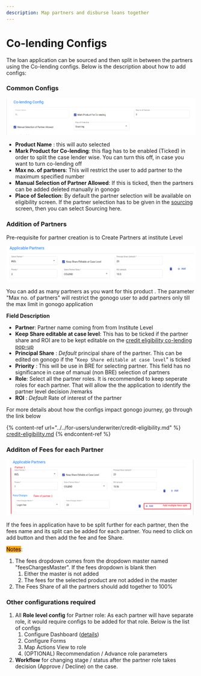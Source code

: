 ```yaml
---
description: Map partners and disburse loans together
---
```


# Co-lending Configs

The loan application can be  sourced and then split in between the partners using the Co-lending configs. Below is the description about how to add configs:&#x20;

### Common Configs

![](<../../.gitbook/assets/image (236).png>)

* **Product Name** : this will auto selected
* **Mark Product for Co-lending**: this flag has to be enabled (Ticked) in order to split the case lender wise. You can turn this off, in case you want to turn co-lending off
* **Max no. of partners**: This will restrict the user to add partner to the maximum specified number
* **Manual Selection of Partner Allowed**: If this is ticked, then the partners can be added deleted manually in gonogo
* **Place of Selection**: By default the partner selection will be available on eligibility screen. If the partner selection has to be given in the [sourcing](../../for-users/sales/sourcing.md#co-lending-section) screen, then you can select Sourcing here. &#x20;

### Addition of Partners

Pre-requisite for partner creation is to Create Partners at institute Level

![](<../../.gitbook/assets/image (237).png>)

&#x20;You can add as many partners as you want for this product . The parameter "Max no. of  partners" will restrict the gonogo user to add partners only till the max limit in gonogo application

**Field Description**

* **Partner**: Partner name coming from from Institute Level
* **Keep Share editable at case level**: This has to be ticked if the partner share and ROI are to be kept editable on the [credit eligibility co-lending pop-up](../../for-users/underwriter/credit-eligibility.md#colending-details)
* **Principal Share** : _Default_ principal share of the partner. This can be edited on gonogo if the "`Keep Share editable at case level`" is ticked
* **Priority** : This will be use in BRE for selecting partner. This field has no significance in case of manual (non BRE) selection of partners
* **Role**: Select all the partner roles. It is recommended to keep seperate roles for each partner. That will allow the the application to identify the partner level decision /remarks
* **ROI** : _Default_ Rate of interest of the partner

For more details about how the configs impact gonogo journey, go through the link below

{% content-ref url="../../for-users/underwriter/credit-eligibility.md" %}
[credit-eligibility.md](../../for-users/underwriter/credit-eligibility.md)
{% endcontent-ref %}

### Additon of Fees for each Partner

![](<../../.gitbook/assets/image (259).png>)

If the fees in application have to be split further for each partner, then the fees name and its split can be added for each partner. You need to click on add button and then add the fee and fee Share.&#x20;

<mark style="background-color:orange;">Notes</mark>:&#x20;

1. The fees dropdown comes from the dropdown master named "feesChargesMaster". If the fees dropdown is blank then
   1. Either the master is not added
   2. The fees for the selected product are not added in the master
2. The Fees Share of all the partners should add together to 100%&#x20;

### Other configurations required

1. All **Role level config** for Partner role: As each partner will have separate role, it would require configs to be added for that role. Below is the list of configs&#x20;
   1. Configure Dashboard ([details](../../for-users/underwriter/credit-eligibility.md#view-colending-pop-up))
   2. Configure Forms
   3. Map Actions View to role
   4. (OPTIONAL) Recommendation / Advance role parameters
2. **Workflow** for changing stage / status after the partner role takes decision (Approve / Decline) on the case.&#x20;
